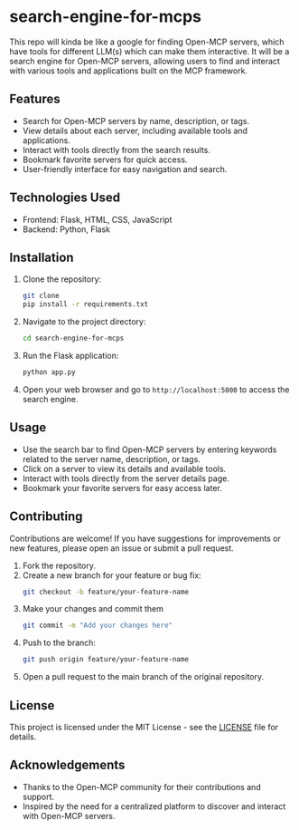 # search-engine-for-mcps
This repo will kinda be like a google for finding Open-MCP servers, which have tools for different LLM(s) which can make them interactive.
It will be a search engine for Open-MCP servers, allowing users to find and interact with various tools and applications built on the MCP framework.
## Features
- Search for Open-MCP servers by name, description, or tags.
- View details about each server, including available tools and applications.
- Interact with tools directly from the search results.
- Bookmark favorite servers for quick access.
- User-friendly interface for easy navigation and search.
## Technologies Used
- Frontend: Flask, HTML, CSS, JavaScript
- Backend: Python, Flask
## Installation
1. Clone the repository:
    ```bash
    git clone
    pip install -r requirements.txt
    ```
2. Navigate to the project directory:
    ```bash
    cd search-engine-for-mcps
    ```
3. Run the Flask application:
    ```bash
    python app.py
    ```
4. Open your web browser and go to `http://localhost:5000` to access the search engine.
## Usage
- Use the search bar to find Open-MCP servers by entering keywords related to the server name, description, or tags.
- Click on a server to view its details and available tools.
- Interact with tools directly from the server details page.
- Bookmark your favorite servers for easy access later.
## Contributing
Contributions are welcome! If you have suggestions for improvements or new features, please open an issue or submit a pull request.
1. Fork the repository.
2. Create a new branch for your feature or bug fix:
    ```bash
    git checkout -b feature/your-feature-name
    ```
3. Make your changes and commit them
    ```bash
    git commit -m "Add your changes here"
    ```
4. Push to the branch:
    ```bash
    git push origin feature/your-feature-name
    ```
5. Open a pull request to the main branch of the original repository.
## License
This project is licensed under the MIT License - see the [LICENSE](LICENSE) file for details.
## Acknowledgements
- Thanks to the Open-MCP community for their contributions and support.
- Inspired by the need for a centralized platform to discover and interact with Open-MCP servers.